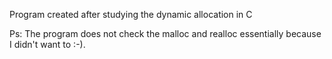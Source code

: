 Program created after studying the dynamic allocation in C

Ps: The program does not check the malloc and realloc essentially because I didn't want to :-).
